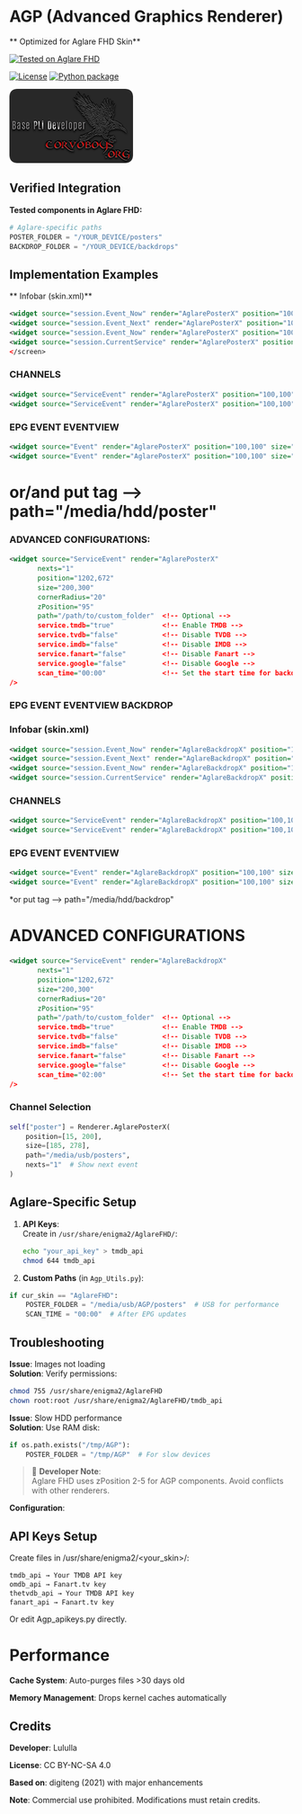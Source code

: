 # AGP (Advanced Graphics Renderer)
** Optimized for Aglare FHD Skin**

[![Tested on Aglare FHD](https://img.shields.io/badge/Skin-Aglare_FHD-blueviolet)](https://github.com/Belfagor2005/enigma2-plugin-skins-aglare/main/usr/share/enigma2/Aglare-FHD-PLI)

[![License](https://img.shields.io/badge/License-CC%20BY--NC--SA%204.0-red)](https://creativecommons.org/licenses/by-nc-sa/4.0/)
[![Python package](https://github.com/Belfagor2005/AGPTEAM/actions/workflows/pylint.yml/badge.svg)](https://github.com/Belfagor2005/AGPTEAM/actions/workflows/pylint.yml)

<img src="https://raw.githubusercontent.com/Belfagor2005/enigma2-plugin-skins-aglare/main/usr/share/enigma2/Aglare-FHD-PLI/picon_default.png?raw=true">

## Verified Integration
**Tested components in Aglare FHD:**
```python
# Aglare-specific paths
POSTER_FOLDER = "/YOUR_DEVICE/posters"
BACKDROP_FOLDER = "/YOUR_DEVICE/backdrops"
```

## Implementation Examples
** Infobar (skin.xml)**
```xml
<widget source="session.Event_Now" render="AglarePosterX" position="100,100" size="185,278" />
<widget source="session.Event_Next" render="AglarePosterX" position="100,100" size="100,150" />
<widget source="session.Event_Now" render="AglarePosterX" position="100,100" size="185,278" nexts="2" />
<widget source="session.CurrentService" render="AglarePosterX" position="100,100" size="185,278" nexts="3" />
</screen>
```
### CHANNELS
```xml
<widget source="ServiceEvent" render="AglarePosterX" position="100,100" size="185,278" />
<widget source="ServiceEvent" render="AglarePosterX" position="100,100" size="185,278" nexts="2" />
```

### EPG EVENT EVENTVIEW
```xml
<widget source="Event" render="AglarePosterX" position="100,100" size="185,278" />
<widget source="Event" render="AglarePosterX" position="100,100" size="185,278" nexts="2" />
```
# or/and put tag -->  path="/media/hdd/poster"

### ADVANCED CONFIGURATIONS:
```xml
<widget source="ServiceEvent" render="AglarePosterX"
       nexts="1"
       position="1202,672"
       size="200,300"
       cornerRadius="20"
       zPosition="95"
       path="/path/to/custom_folder"  <!-- Optional -->
       service.tmdb="true"            <!-- Enable TMDB -->
       service.tvdb="false"           <!-- Disable TVDB -->
       service.imdb="false"           <!-- Disable IMDB -->
       service.fanart="false"         <!-- Disable Fanart -->
       service.google="false"         <!-- Disable Google -->
       scan_time="00:00"              <!-- Set the start time for backdrop download -->
/>
```


### EPG EVENT EVENTVIEW BACKDROP

### Infobar (skin.xml)
```xml
<widget source="session.Event_Now" render="AglareBackdropX" position="100,100" size="680,1000" />
<widget source="session.Event_Next" render="AglareBackdropX" position="100,100" size="680,1000" />
<widget source="session.Event_Now" render="AglareBackdropX" position="100,100" size="680,1000" nexts="2" />
<widget source="session.CurrentService" render="AglareBackdropX" position="100,100" size="680,1000" nexts="3" />
```

### CHANNELS
```xml
<widget source="ServiceEvent" render="AglareBackdropX" position="100,100" size="680,1000" nexts="2" />
<widget source="ServiceEvent" render="AglareBackdropX" position="100,100" size="185,278" nexts="2" />
```

### EPG EVENT EVENTVIEW
```xml
<widget source="Event" render="AglareBackdropX" position="100,100" size="680,1000" />
<widget source="Event" render="AglareBackdropX" position="100,100" size="680,1000" nexts="2" />
```
*or put tag -->  path="/media/hdd/backdrop"

# ADVANCED CONFIGURATIONS
```xml
<widget source="ServiceEvent" render="AglareBackdropX"
       nexts="1"
       position="1202,672"
       size="200,300"
       cornerRadius="20"
       zPosition="95"
       path="/path/to/custom_folder"  <!-- Optional -->
       service.tmdb="true"            <!-- Enable TMDB -->
       service.tvdb="false"           <!-- Disable TVDB -->
       service.imdb="false"           <!-- Disable IMDB -->
       service.fanart="false"         <!-- Disable Fanart -->
       service.google="false"         <!-- Disable Google -->
       scan_time="02:00"              <!-- Set the start time for backdrop download -->
/>
```


### Channel Selection
```python
self["poster"] = Renderer.AglarePosterX(
    position=[15, 200],
    size=[185, 278],
    path="/media/usb/posters",
    nexts="1"  # Show next event
)
```

## Aglare-Specific Setup
1. **API Keys**:  
   Create in `/usr/share/enigma2/AglareFHD/`:
   ```bash
   echo "your_api_key" > tmdb_api
   chmod 644 tmdb_api
   ```

2. **Custom Paths** (in `Agp_Utils.py`):
```python
if cur_skin == "AglareFHD":
    POSTER_FOLDER = "/media/usb/AGP/posters"  # USB for performance
    SCAN_TIME = "00:00"  # After EPG updates
```

## Troubleshooting
**Issue**: Images not loading  
**Solution**: Verify permissions:
```bash
chmod 755 /usr/share/enigma2/AglareFHD
chown root:root /usr/share/enigma2/AglareFHD/tmdb_api
```

**Issue**: Slow HDD performance  
**Solution**: Use RAM disk:
```python
if os.path.exists("/tmp/AGP"):
    POSTER_FOLDER = "/tmp/AGP"  # For slow devices
```

> 📌 **Developer Note**:  
> Aglare FHD uses zPosition 2-5 for AGP components. Avoid conflicts with other renderers.


**Configuration**:
## API Keys Setup
Create files in /usr/share/enigma2/<your_skin>/:

	tmdb_api → Your TMDB API key
	omdb_api → Fanart.tv key
	thetvdb_api → Your TMDB API key
	fanart_api → Fanart.tv key	

Or edit Agp_apikeys.py directly.

# Performance
**Cache System**: Auto-purges files >30 days old

**Memory Management**: Drops kernel caches automatically


## Credits
**Developer**: Lululla

**License**: CC BY-NC-SA 4.0

**Based on**: digiteng (2021) with major enhancements

**Note**: Commercial use prohibited. Modifications must retain credits.



